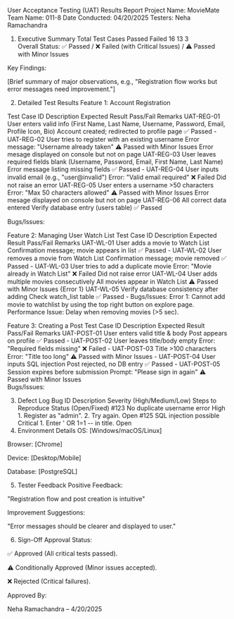 User Acceptance Testing (UAT) Results Report
Project Name: MovieMate
Team Name: 011-8
Date Conducted: 04/20/2025
Testers: Neha Ramachandra

1. Executive Summary
Total Test Cases	Passed	Failed
16      	       	13	    3       
Overall Status: ✅ Passed / ❌ Failed (with Critical Issues) / ⚠️ Passed with Minor Issues

Key Findings:

[Brief summary of major observations, e.g., "Registration flow works but error messages need improvement."]

2. Detailed Test Results
Feature 1: Account Registration

Test Case ID	Description	    Expected Result	    Pass/Fail	Remarks
UAT-REG-01	    User enters valid info (First Name, Last Name, Username, Password, Email, Profile Icon, Bio)	Account created; redirected to profile page	✅ Passed	-
UAT-REG-02	    User tries to register with an existing username	Error message: "Username already taken"	⚠️ Passed with Minor Issues     Error mesage displayed on console but not on page
UAT-REG-03	    User leaves required fields blank (Username, Password, Email, First Name, Last Name)	Error message listing missing fields	✅ Passed	-
UAT-REG-04	    User inputs invalid email (e.g., "user@invalid")	Error: "Valid email required"	❌ Failed	Did not raise an error
UAT-REG-05	    User enters a username >50 characters	Error: "Max 50 characters allowed"	⚠️ Passed with Minor Issues     Error mesage displayed on console but not on page
UAT-REG-06	    All correct data entered	Verify database entry (users table)	    ✅ Passed	

Bugs/Issues:



Feature 2: Managing User Watch List
Test Case ID	Description	Expected Result	Pass/Fail	Remarks
UAT-WL-01	User adds a movie to Watch List	Confirmation message; movie appears in list	    ✅ Passed	-
UAT-WL-02	User removes a movie from Watch List	Confirmation message; movie removed	    ✅ Passed	-
UAT-WL-03	User tries to add a duplicate movie	Error: "Movie already in Watch List"	❌ Failed	Did not raise error
UAT-WL-04	User adds multiple movies consecutively	All movies appear in Watch List	    ⚠️ Passed with Minor Issues	    {Error 1}
UAT-WL-05	Verify database consistency after adding	Check watch_list table	    ✅ Passed	-
Bugs/Issues:
Error 1: Cannot add movie to watchlist by using the top right button on explore page. 
Performance Issue: Delay when removing movies (>5 sec).

Feature 3: Creating a Post
Test Case ID	Description	Expected Result	Pass/Fail	Remarks
UAT-POST-01	User enters valid title & body	Post appears on profile	    ✅ Passed	-
UAT-POST-02	User leaves title/body empty	Error: "Required fields missing"	❌ Failed	-
UAT-POST-03	Title >100 characters	Error: "Title too long"	    ⚠️ Passed with Minor Issues	-
UAT-POST-04	User inputs SQL injection	Post rejected, no DB entry    ✅ Passed	    -
UAT-POST-05	Session expires before submission	Prompt: "Please sign in again"	⚠️ Passed with Minor Issues	   
Bugs/Issues:


3. Defect Log
Bug ID	Description	Severity (High/Medium/Low)	Steps to Reproduce	Status (Open/Fixed)
#123	No duplicate username error	High	1. Register as "admin". 2. Try again.	Open
#125	SQL injection possible	Critical	1. Enter ' OR 1=1 -- in title.	Open
4. Environment Details
OS: [Windows/macOS/Linux]

Browser: [Chrome]

Device: [Desktop/Mobile]

Database: [PostgreSQL]

5. Tester Feedback
Positive Feedback:

"Registration flow and post creation is intuitive"

Improvement Suggestions:

"Error messages should be clearer and displayed to user."

6. Sign-Off
Approval Status:

✅ Approved (All critical tests passed).

⚠️ Conditionally Approved (Minor issues accepted).

❌ Rejected (Critical failures).

Approved By:

Neha Ramachandra – 4/20/2025